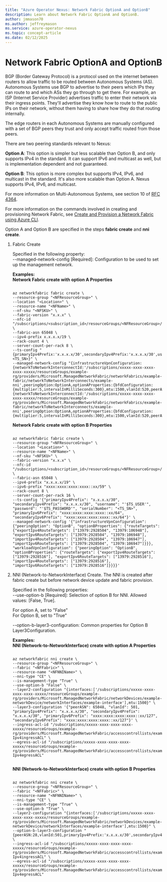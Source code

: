 ```yaml
---
title: "Azure Operator Nexus: Network Fabric OptionA and OptionB"
description: Learn about Network Fabric OptionA and OptionB.
author: jmmason70
ms.author: jeffreymason
ms.service: azure-operator-nexus
ms.topic: concept-article
ms.date: 02/12/2025
---
```


# Network Fabric OptionA and OptionB 

BGP (Border Gateway Protocol) is a protocol used on the internet between routers to allow traffic to be routed between Autonomous Systems (AS). Autonomous Systems use BGP to advertise to their peers which IPs they can route to and which ASs they go through to get there. For example, an ISP (Internet Service Provider) advertises traffic to enter their network via their ingress points. They'll advertise they know how to route to the public IPs on their network, without them having to share how they do that routing internally.
 
The edge routers in each Autonomous Systems are manually configured with a set of BGP peers they trust and only accept traffic routed from those peers.

There are two peering standards relevant to Nexus:

**Option A**: This option is simpler but less scalable than Option B, and only supports IPv4 in the standard. It can support IPv6 and multicast as well, but is implementation dependent and not guaranteed.

**Option B**: This option is more complex but supports IPv4, IPv6, and multicast in the standard. It's also more scalable than Option A. Nexus supports IPv4, IPv6, and multicast.

For more information on Multi-Autonomous Systems, see section 10 of [RFC 4364](https://www.ietf.org/rfc/rfc4364.txt).

For more information on the commands involved in creating and provisioning Network Fabric, see [Create and Provision a Network Fabric using Azure CLI](./howto-configure-network-fabric.md).

Option A and Option B are specified in the steps **fabric create** and **nni create**.

1. Fabric Create

   Specified in the following property: \
    --managed-network-config [Required]: Configuration to be used to set up the management network.

   **Examples:** \
   **Network Fabric create with option A Properties**
   
   ```azurecli
   
   az networkfabric fabric create \
   --resource-group "<NFResourceGroup>" \
   --location "<Location>" \
   --resource-name "<NFName>" \
   --nf-sku "<NFSKU>" \
   --fabric-version "x.x.x" \
   --nfc-id "/subscriptions/<subscription_id>/resourceGroups/<NFResourceGroup>/providers/Microsoft.ManagedNetworkFabric/networkFabricControllers/<NFCName>" \
   --fabric-asn 65048 \
   --ipv4-prefix x.x.x.x/19 \
   --rack-count 4 \
   --server-count-per-rack 8 \
   --ts-config "{primaryIpv4Prefix:'x.x.x.x/30',secondaryIpv4Prefix:'x.x.x.x/30',username:'****',password:'*****',serialNumber:<TS_SN>}" \
   --managed-network-config "{infrastructureVpnConfiguration:{networkToNetworkInterconnectId:'/subscriptions/xxxxx-xxxx-xxxx-xxxx-xxxxx/resourceGroups/example-rg/providers/Microsoft.ManagedNetworkFabric/networkFabrics/example-fabric/networkToNetworkInterconnects/example-nni',peeringOption:OptionA,optionAProperties:{bfdConfiguration:{multiplier:5,intervalInMilliSeconds:300},mtu:1500,vlanId:520,peerASN:65133,primaryIpv4Prefix:'x.x.x.x/31',secondaryIpv4Prefix:'x.x.x.x/31'}},workloadVpnConfiguration:{networkToNetworkInterconnectId:'/subscriptions/xxxxx-xxxx-xxxx-xxxx-xxxxx/resourceGroups/example-rg/providers/Microsoft.ManagedNetworkFabric/networkFabrics/example-fabric/networkToNetworkInterconnects/example-nni',peeringOption:OptionA,optionAProperties:{bfdConfiguration:{multiplier:5,intervalInMilliSeconds:300},mtu:1500,vlanId:520,peerASN:65133,primaryIpv4Prefix:'x.x.x.x/31',secondaryIpv4Prefix:'x.x.x.x/31',primaryIpv6Prefix:'xxxx:xxxx:xxxx:xxxx::xx/127',secondaryIpv6Prefix:'xxxx:xxxx:xxxx:xxxx::xx/127'}}}"
   
   ```

   **Network Fabric create with option B Properties**

    ```azurecli
   
    az networkfabric fabric create \
    --resource-group "<NFResourceGroup>" \
    --location "<Location>" \
    --resource-name "<NFName>" \
    --nf-sku "<NFSKU>" \
    --fabric-version "x.x.x" \
    --nfc-id "/subscriptions/<subscription_id>/resourceGroups/<NFResourceGroup>/providers/Microsoft.ManagedNetworkFabric/networkFabricControllers/<NFCName>" \
    --fabric-asn 65048 \
    --ipv4-prefix "x.x.x.x/19" \
    --ipv6-prefix "xxxx:xxxx:xxxx:xxxx::xx/59" \
    --rack-count 8 \
    --server-count-per-rack 16 \
    --ts-config '{"primaryIpv4Prefix": "x.x.x.x/30", "secondaryIpv4Prefix": "x.x.x.x/30", "username": "'$TS_USER'", "password": "'$TS_PASSWORD'", "serialNumber": "<TS_SN>",    "primaryIpv6Prefix": "xxxx:xxxx:xxxx:xxxx::xx/64", "secondaryIpv6Prefix": "xxxx:xxxx:xxxx:xxxx::xx/64"}' \
    --managed-network-config '{"infrastructureVpnConfiguration": {"peeringOption": "OptionB", "optionBProperties": {"routeTargets": {"exportIpv4RouteTargets": ["13979:2928504", "13979:106948"], "exportIpv6RouteTargets": ["13979:2928504", "13979:106948"], "importIpv4RouteTargets": ["13979:2928504", "13979:106947"], "importIpv6RouteTargets": ["13979:2928504", "13979:106947"]}}}, "workloadVpnConfiguration": {"peeringOption": "OptionB", "optionBProperties": {"routeTargets": {"exportIpv4RouteTargets": ["13979:2928516"], "exportIpv6RouteTargets": ["13979:2928516"], "importIpv4RouteTargets": ["13979:2928516"], "importIpv6RouteTargets": ["13979:2928516"]}}}}'
   
    ```


1.  NNI (Network-to-NetworkInterface) Create. The NNI is created after fabric create but before network device update and fabric provision.

    Specified in the following properties: \
    --use-option-b  [Required]: Selection of option B for NNI. Allowed values: [False, True].

    For option A, set to "False" \
    For Option B, set to "True"

    --option-b-layer3-configuration: Common properties for Option B Layer3Configuration.

    **Examples:** \
    **NNI (Network-to-NetworkInterface) create with option A Properties**
    
    ```azurecli
    
    az networkfabric nni create \
    --resource-group "<NFResourceGroup>" \
    --fabric "<NFFabric>" \
    --resource-name "<NFNNIName>" \
    --nni-type "CE" \
    --is-management-type "True" \
    --use-option-b "False" \
    --layer2-configuration "{interfaces:['/subscriptions/xxxxx-xxxx-xxxx-xxxx-xxxxx/resourceGroups/example-rg/providers/Microsoft.ManagedNetworkFabric/networkDevices/example-networkDevice/networkInterfaces/example-interface'],mtu:1500}" \
    --layer3-configuration '{"peerASN": 65048, "vlanId": 501, "primaryIpv4Prefix": "x.x.x.x/30", "secondaryIpv4Prefix": "x.x.x.x/30", "primaryIpv6Prefix": "xxxx:xxxx:xxxx:xxxx::xx/127", "secondaryIpv6Prefix": "xxxx:xxxx:xxxx:xxxx::xx/127"}' \
    --ingress-acl-id "/subscriptions/xxxxx-xxxx-xxxx-xxxx-xxxxx/resourceGroups/example-rg/providers/Microsoft.ManagedNetworkFabric/accesscontrollists/example-Ipv4ingressACL" \
    --egress-acl-id "/subscriptions/xxxxx-xxxx-xxxx-xxxx-xxxxx/resourceGroups/example-rg/providers/Microsoft.ManagedNetworkFabric/accesscontrollists/example-Ipv4egressACL"
    
    
    ````

    **NNI (Network-to-NetworkInterface) create with option B Properties**

    ```azurecli
    
    az networkfabric nni create \
    --resource-group "<NFResourceGroup>" \
    --fabric "<NFFabric>" \
    --resource-name "<NFNNIName>" \
    --nni-type "CE" \
    --is-management-type "True" \
    --use-option-b "True" \
    --layer2-configuration "{interfaces:['/subscriptions/xxxxx-xxxx-xxxx-xxxx-xxxxx/resourceGroups/example-rg/providers/Microsoft.ManagedNetworkFabric/networkDevices/example-networkDevice/networkInterfaces/example-interface'],mtu:1500}" \
    --option-b-layer3-configuration "{peerASN:28,vlanId:501,primaryIpv4Prefix:'x.x.x.x/30',secondaryIpv4Prefix:'x.x.x.x/30',primaryIpv6Prefix:'xxxx:xxxx:xxxx:xxxx::xx/127',secondaryIpv6Prefix:'xxxx:xxxx:xxxx:xxxx::xx/127'}" \
    --ingress-acl-id "/subscriptions/xxxxx-xxxx-xxxx-xxxx-xxxxx/resourceGroups/example-rg/providers/Microsoft.ManagedNetworkFabric/accesscontrollists/example-Ipv4ingressACL" \
    --egress-acl-id "/subscriptions/xxxxx-xxxx-xxxx-xxxx-xxxxx/resourceGroups/example-rg/providers/Microsoft.ManagedNetworkFabric/accesscontrollists/example-Ipv4egressACL"
    
    ````
